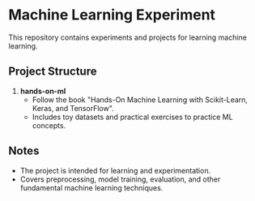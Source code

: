 # Machine Learning Experiment

This repository contains experiments and projects for learning machine learning.

## Project Structure

1. **hands-on-ml**  
   - Follow the book "Hands-On Machine Learning with Scikit-Learn, Keras, and TensorFlow".  
   - Includes toy datasets and practical exercises to practice ML concepts.

## Notes

- The project is intended for learning and experimentation.  
- Covers preprocessing, model training, evaluation, and other fundamental machine learning techniques.
